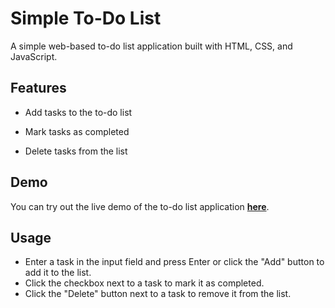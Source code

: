 # Simple To-Do List

A simple web-based to-do list application built with HTML, CSS, and JavaScript.

## Features

- Add tasks to the to-do list

- Mark tasks as completed

- Delete tasks from the list

## Demo

You can try out the live demo of the to-do list application [**here**](https://ppafu-todolist.netlify.app).

## Usage

- Enter a task in the input field and press Enter or click the "Add" button to add it to the list.
- Click the checkbox next to a task to mark it as completed.
- Click the "Delete" button next to a task to remove it from the list.
